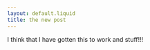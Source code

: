 ```yaml
---
layout: default.liquid
title: the new post
---
```

I think that I have gotten this to work and stuff!!!